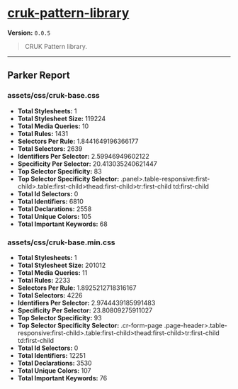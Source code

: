 # [cruk-pattern-library]( https://github.com/CRUKorg/cruk-pattern-library )

**Version:** `0.0.5`

> CRUK Pattern library.

* * *

## Parker Report

### assets/css/cruk-base.css

- **Total Stylesheets:** 1
- **Total Stylesheet Size:** 119224
- **Total Media Queries:** 10
- **Total Rules:** 1431
- **Selectors Per Rule:** 1.8441649196366177
- **Total Selectors:** 2639
- **Identifiers Per Selector:** 2.59946949602122
- **Specificity Per Selector:** 20.413035240621447
- **Top Selector Specificity:** 83
- **Top Selector Specificity Selector:** .panel>.table-responsive:first-child>.table:first-child>thead:first-child>tr:first-child td:first-child
- **Total Id Selectors:** 0
- **Total Identifiers:** 6810
- **Total Declarations:** 2558
- **Total Unique Colors:** 105
- **Total Important Keywords:** 68

### assets/css/cruk-base.min.css

- **Total Stylesheets:** 1
- **Total Stylesheet Size:** 201012
- **Total Media Queries:** 11
- **Total Rules:** 2233
- **Selectors Per Rule:** 1.8925212718316167
- **Total Selectors:** 4226
- **Identifiers Per Selector:** 2.9744439185991483
- **Specificity Per Selector:** 23.80809275911027
- **Top Selector Specificity:** 93
- **Top Selector Specificity Selector:** .cr-form-page .page-header>.table-responsive:first-child>.table:first-child>thead:first-child>tr:first-child td:first-child
- **Total Id Selectors:** 0
- **Total Identifiers:** 12251
- **Total Declarations:** 3530
- **Total Unique Colors:** 107
- **Total Important Keywords:** 76
